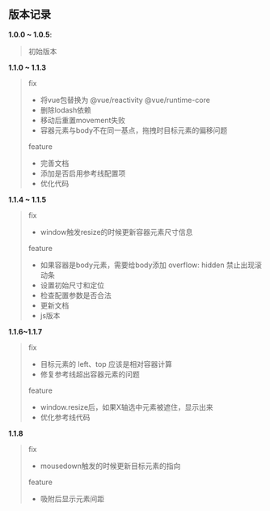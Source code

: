 ## 版本记录

**1.0.0 ~ 1.0.5**:
> 初始版本

**1.1.0 ~ 1.1.3**  
> fix
>  - 将vue包替换为 @vue/reactivity @vue/runtime-core
>  - 删除lodash依赖
>  - 移动后重置movement失败
>  - 容器元素与body不在同一基点，拖拽时目标元素的偏移问题
>
> feature
>  - 完善文档
>  - 添加是否启用参考线配置项
>  - 优化代码

**1.1.4 ~ 1.1.5**
> fix
> - window触发resize的时候更新容器元素尺寸信息
> 
> feature
>  - 如果容器是body元素，需要给body添加 overflow: hidden 禁止出现滚动条
>  - 设置初始尺寸和定位
>  - 检查配置参数是否合法
>  - 更新文档
>  - js版本
> 

**1.1.6~1.1.7**
> fix
>  - 目标元素的 left、top 应该是相对容器计算
>  - 修复参考线超出容器元素的问题
> 
> feature
>  - window.resize后，如果X轴选中元素被遮住，显示出来
>  - 优化参考线代码

**1.1.8**
> fix
>  - mousedown触发的时候更新目标元素的指向
>
> feature
>  - 吸附后显示元素间距
>
